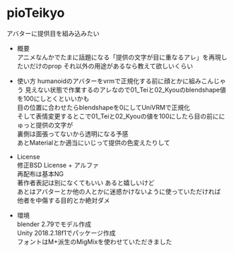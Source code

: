 # pioTeikyo
アバターに提供目を組み込みたい

* 概要  
アニメなんかでたまに話題になる「提供の文字が目に重なるアレ」を再現したいだけのprop
それ以外の用途があるなら教えて欲しいくらい  

* 使い方
humanoidのアバターをvrmで正規化する前に顔とかに組みこんじゃう
見えない状態で作業するのアレなので01_Teiと02_Kyouのblendshape値を100にしとくといいかも  
目の位置に合わせたらblendshapeを0にしてUniVRMで正規化  
そして表情変更するとこで01_Teiと02_Kyouの値を100にしたら目の前ににゅっと提供の文字が  
裏側は面張ってないから透明になる予感  
あとMaterialとか適当にいじって提供の色変えたりして  

* License  
修正BSD License + アルファ  
再配布は基本NG  
著作者表記は別になくてもいい あると嬉しいけど  
あとはアバターとか他の人とかに迷惑かけないように使っていただければ  
他者を中傷する目的とか絶対ダメ  

* 環境  
blender 2.79でモデル作成  
Unity 2018.2.18f1でパッケージ作成  
フォントはM+派生のMigMixを使わせていただきました  
